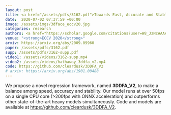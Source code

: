 ```yaml
---
layout: post
title: <a href="/assets/pdfs/3162.pdf">Towards Fast, Accurate and Stable 3D Dense Face Alignment</a>
date:  2020-07-02 07:37:59 +00:00
image: /assets/imgs/3dface_eccv20.jpg
categories: research
authors: <a href="https://scholar.google.com/citations?user=W8_JzNcAAAAJ"><strong><u>Jianzhu Guo</u></strong></a>, <a href="https://scholar.google.com/citations?user=1rbNk5oAAAAJ">Xiangyu Zhu</a>, <a href="https://scholar.google.com/citations?hl=zh-TW&user=YU-yRMsAAAAJ">Yang Yang</a>, <a href="https://scholar.google.com/citations?user=cuJ3QG8AAAAJ">Zhen Lei</a>, Yang Fan, <a href="https://scholar.google.com/citations?user=Y-nyLGIAAAAJ">Stan Z. Li</a>
venue: "<strong>ECCV 2020</strong>"
arxiv: https://arxiv.org/abs/2009.09960
paper: /assets/pdfs/3162.pdf
supp: /assets/pdfs/3162-supp.pdf
video1: /assets/videos/3162-supp.mp4
video2: /assets/videos/hathaway_3ddfa_v2.mp4
code: https://github.com/cleardusk/3DDFA_V2
# arxiv: https://arxiv.org/abs/1901.00488
---
```

We propose a novel regression framework, named <b>3DDFA_V2</b>, to make a balance among speed, accuracy and stability.
Our model runs at over 50fps on a single CPU core (>200fps with ONNX acceleration) and outperforms other state-of-the-art heavy models simultaneously. Code and models are available at <a>https://github.com/cleardusk/3DDFA_V2</a>.
<!-- Firstly, on the basis of a lightweight backbone, we propose a meta-joint optimization strategy -->
<!-- to dynamically regress a small set of 3DMM parameters, which greatly enhances speed and accuracy simultaneously. To further improve the stability on videos, we present a virtual synthesis method to transform one still image to a short-video incorporating in-plane and out-of-plane face moving.  -->